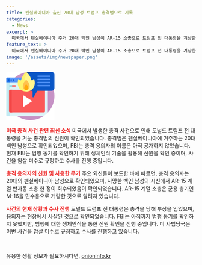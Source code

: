 ```yaml
---
title: 펜실베이니아 출신 20대 남성 트럼프 총격범으로 지목
categories:
  - News
excerpt: >
  미국에서 펜실베이니아 주거 20대 백인 남성이 AR-15 소총으로 트럼프 전 대통령을 겨냥한 총격범으로 확인됐다고 보도됐다. FBI는 총격 용의자의 신원을 확인했지만 이름은 아직 공개하지 않았으며, 범행 동기는 아직 파악 중이라고 전해졌다. 생체인식을 활용해 신원을 확인 중이라는 점도 밝혀졌으며, 총격 현장에서 AR-15 소총이 회수됐다고 전해졌다. 트럼프 전 대통령은 상처를 입었지만 용의자는 사살됐고, 사건은 암살 미수로 수사 중이다. (요약문)
feature_text: >
  미국에서 펜실베이니아 주거 20대 백인 남성이 AR-15 소총으로 트럼프 전 대통령을 겨냥한 총격범으로 확인됐다고 보도됐다. FBI는 총격 용의자의 신원을 확인했지만 이름은 아직 공개하지 않았으며, 범행 동기는 아직 파악 중이라고 전해졌다. 생체인식을 활용해 신원을 확인 중이라는 점도 밝혀졌으며, 총격 현장에서 AR-15 소총이 회수됐다고 전해졌다. 트럼프 전 대통령은 상처를 입었지만 용의자는 사살됐고, 사건은 암살 미수로 수사 중이다. (요약문)
image: '/assets/img/newspaper.png'
---
```


<p><img src="/assets/img/news.png" alt="rentncar 속보" /></p>

<p><b><span style="color: #ee2323;">미국 총격 사건 관련 최신 소식</span></b>
미국에서 발생한 총격 사건으로 인해 도널드 트럼프 전 대통령을 겨눈 총격범의 신원이 확인되었습니다. 총격범은 펜실베이니아에 거주하는 20대 백인 남성으로 확인되었으며, FBI는 총격 용의자의 이름은 아직 공개하지 않았습니다. 현재 FBI는 범행 동기를 확인하기 위해 생체인식 기술을 활용해 신원을 확인 중이며, 사건을 암살 미수로 규정하고 수사를 진행 중입니다.</p>

<p><b><span style="color: #ee2323;">총격 용의자의 신원 및 사용한 무기</span></b>
주요 외신들이 보도한 바에 따르면, 총격 용의자는 20대의 펜실베이니아 남성으로 확인되었으며, 사망한 백인 남성의 시신에서 AR-15 계열 반자동 소총 한 정이 회수되었음이 확인되었습니다. AR-15 계열 소총은 군용 총기인 M-16을 민수용으로 개량한 것으로 알려져 있습니다.</p>

<p><b><span style="color: #ee2323;">사건의 현재 상황과 수사 진행</span></b>
도널드 트럼프 전 대통령은 총격을 당해 부상을 입었으며, 용의자는 현장에서 사살된 것으로 확인되었습니다. FBI는 아직까지 범행 동기를 확인하지 못했지만, 범행에 대한 생체인식을 통한 신원 확인을 진행 중입니다. 미 사법당국은 이번 사건을 암살 미수로 규정하고 수사를 진행하고 있습니다.</p>

<p data-ke-size="size16">&nbsp;</p>
유용한 생활 정보가 필요하시다면, <a href="https://onioninfo.kr" rel="dofollow">onioninfo.kr</a>


